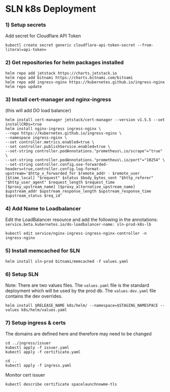 # SLN k8s Deployment

### 1) Setup secrets 
Add secret for Cloudflare API Token 
```
kubectl create secret generic cloudflare-api-token-secret --from-literal=api-token=
```

### 2) Get repositories for helm packages installed
```
helm repo add jetstack https://charts.jetstack.io
helm repo add bitnami https://charts.bitnami.com/bitnami
helm repo add ingress-nginx https://kubernetes.github.io/ingress-nginx
helm repo update
```

### 3) Install cert-manager and nginx-ingress
(this will add DO load balancer)
```
helm install cert-manager jetstack/cert-manager --version v1.5.5 --set installCRDs=true
helm install nginx-ingress ingress-nginx \
--repo https://kubernetes.github.io/ingress-nginx \
--namespace ingress-nginx \
--set controller.metrics.enabled=true \
--set controller.publishService.enabled=true \
--set-string controller.podAnnotations."prometheus\.io/scrape"="true" \
--set-string controller.podAnnotations."prometheus\.io/port"="10254" \
--set-string controller.config.use-forwarded-headers=true,controller.config.log-format-upstream='$http_x_forwarded_for $remote_addr - $remote_user [$time_local] "$request" $status $body_bytes_sent "$http_referer" "$http_user_agent" $request_length $request_time [$proxy_upstream_name] [$proxy_alternative_upstream_name] $upstream_addr $upstream_response_length $upstream_response_time $upstream_status $req_id'
```

### 4) Add Name to Loadbalancer
Edit the LoadBalancer resource and add the following in the annotations:
`service.beta.kubernetes.io/do-loadbalancer-name: sln-prod-k8s-lb`

```
kubectl edit service/nginx-ingress-ingress-nginx-controller -n ingress-nginx
```

### 5) Install memcached for SLN
```
helm install sln-prod bitnami/memcached -f values.yaml
```

### 6) Setup SLN
Note: There are two values files. The `values.yaml` file is the standard deployment which will be used by the prod db. The `values-dev.yaml` file contains the dev overrides. 
```
helm install $RELEASE_NAME k8s/helm/ --namespace=$STAGING_NAMESPACE --values k8s/helm/values.yaml
```


### 7) Setup ingress & certs
The domains are defined here and therefore may need to be changed
```
cd ../ingress/issuer
kubectl apply -f issuer.yaml
kubectl apply -f certificate.yaml
```

```
cd ..
kubectl apply -f ingress.yaml
```

Monitor cert issuer
```
kubectl describe certificate spacelaunchnowme-tls
```
